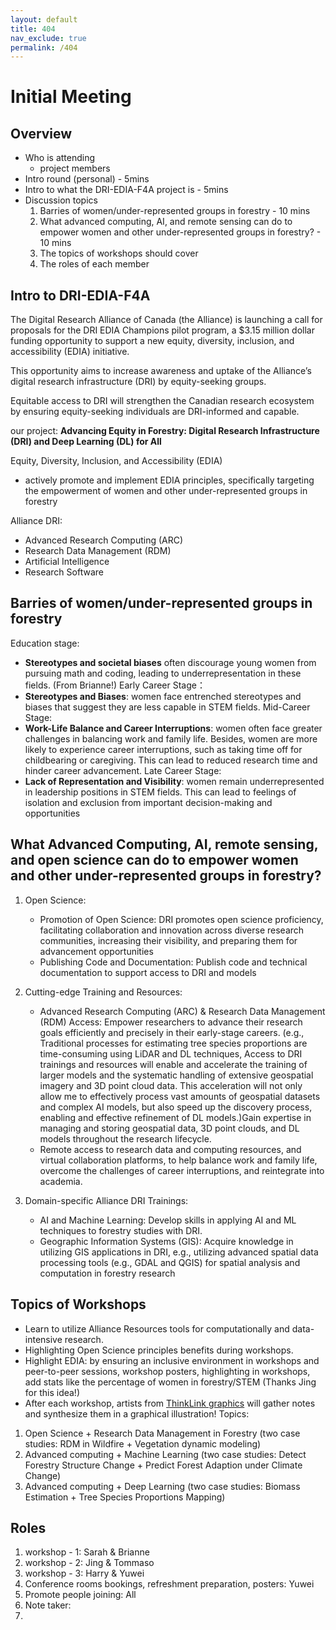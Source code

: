 ```yaml
---
layout: default
title: 404
nav_exclude: true
permalink: /404
---
```


# Initial Meeting
## Overview
- Who is attending 
    - project members
- Intro round (personal) - 5mins
- Intro to what the DRI-EDIA-F4A project is - 5mins
- Discussion topics 
    1. Barries of women/under-represented groups in forestry - 10 mins
    2. What advanced computing, AI, and remote sensing can do to empower women and other under-represented groups in forestry? - 10 mins
    3. The topics of workshops should cover 
    4. The roles of each member

## Intro to DRI-EDIA-F4A

The Digital Research Alliance of Canada (the Alliance) is launching a call for proposals for the DRI EDIA Champions pilot program, a $3.15 million dollar funding opportunity to support a new equity, diversity, inclusion, and accessibility (EDIA) initiative. 

This opportunity aims to increase awareness and uptake of the Alliance’s digital research infrastructure (DRI) by equity-seeking groups. 

Equitable access to DRI will strengthen the Canadian research ecosystem by ensuring equity-seeking individuals are DRI-informed and capable.

our project: **Advancing Equity in Forestry: Digital Research Infrastructure (DRI) and Deep Learning (DL) for All**

Equity, Diversity, Inclusion, and Accessibility (EDIA) 
- actively promote and implement EDIA principles, specifically targeting the empowerment of women and other under-represented groups in forestry

Alliance DRI:
- Advanced Research Computing (ARC)
- Research Data Management (RDM)
- Artificial Intelligence
- Research Software

## Barries of women/under-represented groups in forestry
Education stage: 
- **Stereotypes and societal biases** often discourage young women from pursuing math and coding, leading to underrepresentation in these fields. (From Brianne!)
Early Career Stage：
- **Stereotypes and Biases**: women face entrenched stereotypes and biases that suggest they are less capable in STEM fields.
Mid-Career Stage:
- **Work-Life Balance and Career Interruptions**: women often face greater challenges in balancing work and family life. Besides, women are more likely to experience career interruptions, such as taking time off for childbearing or caregiving. This can lead to reduced research time and hinder career advancement.
Late Career Stage:
- **Lack of Representation and Visibility**: women remain underrepresented in leadership positions in STEM fields. This can lead to feelings of isolation and exclusion from important decision-making and opportunities

## What Advanced Computing, AI, remote sensing, and open science can do to empower women and other under-represented groups in forestry?
1. Open Science:
    - Promotion of Open Science: DRI promotes open science proficiency, facilitating collaboration and innovation across diverse research communities, increasing their visibility, and preparing them for advancement opportunities 
    - Publishing Code and Documentation: Publish code and technical documentation to support access to DRI and models

2. Cutting-edge Training and Resources:
    - Advanced Research Computing (ARC) & Research Data Management (RDM) Access: Empower researchers to advance their research goals efficiently and precisely in their early-stage careers.  (e.g., Traditional processes for estimating tree species proportions are time-consuming using LiDAR and DL techniques, Access to DRI trainings and resources will enable and accelerate the training of larger models and the systematic handling of extensive geospatial imagery and 3D point cloud data. This acceleration will not only allow me to effectively process vast amounts of geospatial datasets and complex AI models, but also speed up the discovery process, enabling and effective refinement of DL models.)Gain expertise in managing and storing geospatial data, 3D point clouds, and DL models throughout the research lifecycle.
    - Remote access to research data and computing resources, and virtual collaboration platforms, to help balance work and family life, overcome the challenges of career interruptions, and reintegrate into academia.

3. Domain-specific Alliance DRI Trainings:
    - AI and Machine Learning: Develop skills in applying AI and ML techniques to forestry studies with DRI.
    - Geographic Information Systems (GIS): Acquire knowledge in utilizing GIS applications in DRI, e.g., utilizing advanced spatial data processing tools (e.g., GDAL and QGIS) for spatial analysis and computation in forestry research

## Topics of Workshops
- Learn to utilize Alliance Resources tools for computationally and data-intensive research.
- Highlighting Open Science principles benefits during workshops.
- Highlight EDIA: by ensuring an inclusive environment in workshops and peer-to-peer sessions, workshop posters, highlighting in workshops, add stats like the percentage of women in forestry/STEM (Thanks Jing for this idea!)
- After each workshop, artists from [ThinkLink graphics](https://www.thinklinkgraphics.com/) will gather notes and synthesize them in a graphical illustration! 
Topics:
1. Open Science + Research Data Management in Forestry (two case studies: RDM in Wildfire + Vegetation dynamic modeling)
2. Advanced computing + Machine Learning (two case studies: Detect Forestry Structure Change + Predict Forest Adaption under Climate Change)
3. Advanced computing + Deep Learning (two case studies: Biomass Estimation + Tree Species Proportions Mapping)

## Roles
1. workshop - 1: Sarah & Brianne
2. workshop - 2: Jing & Tommaso
3. workshop - 3: Harry & Yuwei
4. Conference rooms bookings, refreshment preparation, posters: Yuwei
5. Promote people joining: All
6. Note taker:
7. 

